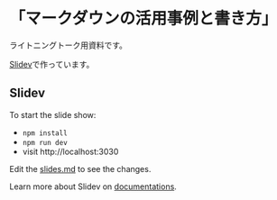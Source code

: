# 「マークダウンの活用事例と書き方」

ライトニングトーク用資料です。

[Slidev](https://github.com/slidevjs/slidev)で作っています。

## Slidev
To start the slide show:

- `npm install`
- `npm run dev`
- visit http://localhost:3030

Edit the [slides.md](./slides.md) to see the changes.

Learn more about Slidev on [documentations](https://sli.dev/).
